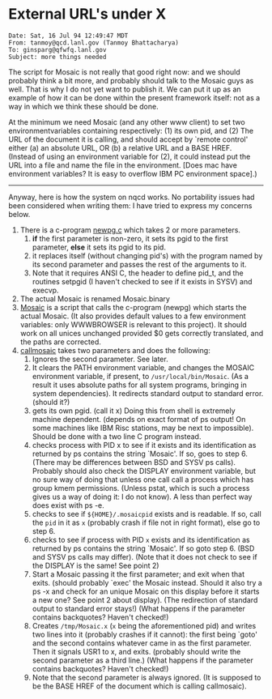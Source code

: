 External URL's under X
======================
```
Date: Sat, 16 Jul 94 12:49:47 MDT
From: tanmoy@qcd.lanl.gov (Tanmoy Bhattacharya)
To: ginsparg@qfwfq.lanl.gov
Subject: more things needed
```
The script for Mosaic is not really that good right now: and we should probably think a bit more, and probably should talk to the Mosaic guys as well. That is why I do not yet want to publish it. We can put it up as an example of how it can be done within the present framework itself: not as a way in which we think these should be done.

At the minimum we need Mosaic (and any other www client) to set two environmentvariables containing respectively: (1) its own pid, and (2) The URL of the document it is calling, and should accept by \`remote control' either (a) an absolute URL, OR (b) a relative URL and a BASE HREF.  
(Instead of using an environment variable for (2), it could instead put the URL into a file and name the file in the environment. \[Does mac have environment variables? It is easy to overflow IBM PC environment space\].)

* * *

Anyway, here is how the system on nqcd works. No portability issues had been considered when writing them: I have tried to express my concerns below.

1.  There is a c-program [newpg.c](newpg.c) which takes 2 or more parameters.
    1.  **if** the first parameter is non-zero, it sets its pgid to the first parameter, **else** it sets its pgid to its pid.
    2.  it replaces itself (without changing pid's) with the program named by its second parameter and passes the rest of the arguments to it.
    3.  Note that it requires ANSI C, the header to define pid\_t, and the routines setpgid (I haven't checked to see if it exists in SYSV) and execvp.
2.  The actual Mosaic is renamed Mosaic.binary
3.  [Mosaic](/help/hypertex/X//help/hypertex/X/Mosaic) is a script that calls the c-program (newpg) which starts the actual Mosaic. (It also provides default values to a few environment variables: only WWWBROWSER is relevant to this project). It should work on all unices unchanged provided $0 gets correctly translated, and the paths are corrected.
4.  [callmosaic](/help/hypertex/X//help/hypertex/X/callmosaic) takes two parameters and does the following:
    1.  Ignores the second parameter. See later.
    2.  It clears the PATH environment variable, and changes the MOSAIC environment variable, if present, to `/usr/local/bin/Mosaic`. (As a result it uses absolute paths for all system programs, bringing in system dependencies). It redirects standard output to standard error. (should it?)
    3.  gets its own pgid. (call it x) Doing this from shell is extremely machine dependent. (depends on exact format of ps output! On some machines like IBM Risc stations, may be next to impossible). Should be done with a two line C program instead.
    4.  checks process with PID x to see if it exists and its identification as returned by ps contains the string \`Mosaic'. If so, goes to step 6. (There may be differences between BSD and SYSV ps calls). Probably should also check the DISPLAY environment variable, but no sure way of doing that unless one call call a process which has group kmem permissions. (Unless pstat, which is such a process gives us a way of doing it: I do not know). A less than perfect way does exist with ps -e.
    5.  checks to see if `${HOME}/.mosaicpid` exists and is readable. If so, call the `pid` in it as `x` (probably crash if file not in right format), else go to step 6.
    6.  checks to see if process with PID `x` exists and its identification as returned by ps contains the string \`Mosaic'. If so goto step 6. (BSD and SYSV ps calls may differ). (Note that it does not check to see if the DISPLAY is the same! See point 2)
    7.  Start a Mosaic passing it the first parameter; and exit when that exits. (should probably \`exec' the Mosaic instead. Should it also try a ps -x and check for an unique Mosaic on this display before it starts a new one? See point 2 about display). (The redirection of standard output to standard error stays!) (What happens if the parameter contains backquotes? Haven't checked!)
    8.  Creates `/tmp/Mosaic.x` (`x` being the aforementioned pid) and writes two lines into it (probably crashes if it cannot): the first being \`goto' and the second contains whatever came in as the first parameter. Then it signals USR1 to x, and exits. (probably should write the second parameter as a third line.) (What happens if the parameter contains backquotes? Haven't checked!)
    9.  Note that the second parameter is always ignored. (It is supposed to be the BASE HREF of the document which is calling callmosaic).